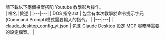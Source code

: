 請下載以下兩個檔案搭配 Youtube 教學影片操作。<br>
| 檔名  |敘述   |
|---|---|
| DOS 指令.txt  | 包含有本次教學於命令提示字元(Command Prompt)模式需要輸入的指令。 |
|---|---|
| claude_desktop_config_yt.json  |  包含 Claude Desktop 設定 MCP 服務時需要的設定檔案。 |

